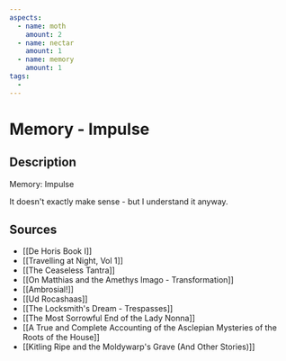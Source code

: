 ```yaml
---
aspects: 
  - name: moth
    amount: 2
  - name: nectar
    amount: 1
  - name: memory
    amount: 1
tags:
  - 
---
```


# Memory - Impulse

## Description
Memory: Impulse

It doesn't exactly make sense - but I understand it anyway.
## Sources
- [[De Horis Book I]]
- [[Travelling at Night, Vol 1]]
- [[The Ceaseless Tantra]]
- [[On Matthias and the Amethys Imago - Transformation]]
- [[Ambrosial!]]
- [[Ud Rocashaas]]
- [[The Locksmith's Dream - Trespasses]]
- [[The Most Sorrowful End of the Lady Nonna]]
- [[A True and Complete Accounting of the Asclepian Mysteries of the Roots of the House]]
- [[Kitling Ripe and the Moldywarp's Grave (And Other Stories)]]
